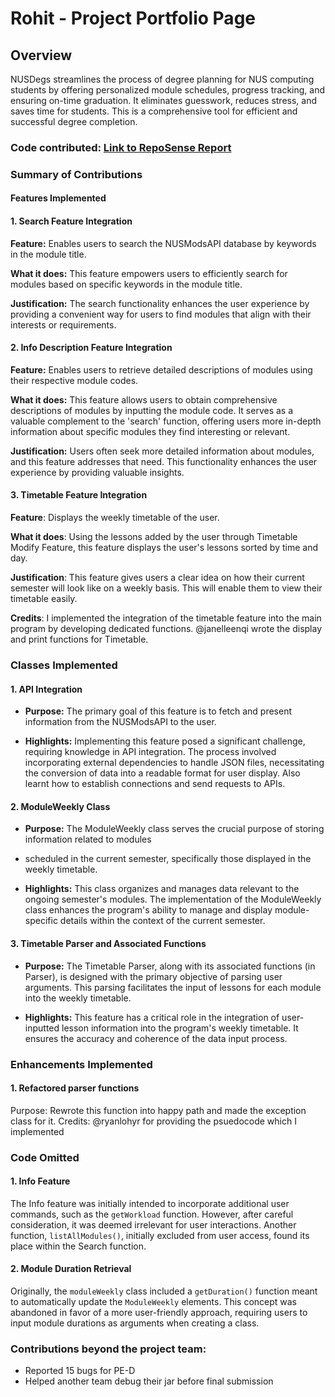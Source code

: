 # Rohit - Project Portfolio Page

## Overview

NUSDegs streamlines the process of degree planning for NUS computing students by offering personalized module
schedules, progress tracking, and ensuring on-time graduation. It eliminates guesswork, reduces stress, and saves time
for students. This is a comprehensive tool for efficient and successful degree completion.

### Code contributed: [Link to RepoSense Report](https://nus-cs2113-ay2324s1.github.io/tp-dashboard/?search=rohitcube&breakdown=false&sort=groupTitle%20dsc&sortWithin=title&since=2023-09-22&timeframe=commit&mergegroup=&groupSelect=groupByRepos&tabOpen=true&tabType=authorship&tabAuthor=rohitcube&tabRepo=AY2324S1-CS2113-T17-4%2Ftp%5Bmaster%5D&authorshipIsMergeGroup=false&authorshipFileTypes=docs~functional-code~test-code~other&authorshipIsBinaryFileTypeChecked=false&authorshipIsIgnoredFilesChecked=false)

### Summary of Contributions

#### Features Implemented

#### 1. Search Feature Integration

**Feature:** Enables users to search the NUSModsAPI database by keywords in the module title.

**What it does:** This feature empowers users to efficiently search for modules based on specific keywords in the
module title.

**Justification:** The search functionality enhances the user experience by providing a convenient way for users to 
find modules that align with their interests or requirements.

#### 2. Info Description Feature Integration

**Feature:** Enables users to retrieve detailed descriptions of modules using their respective module codes.

**What it does:** This feature allows users to obtain comprehensive descriptions of modules by inputting 
the module code. It serves as a valuable complement to the 'search' function, offering users more in-depth
information about specific modules they find interesting or relevant.

**Justification:** Users often seek more detailed information about modules, and this feature addresses
that need. This functionality enhances the user experience by providing valuable insights.

#### 3. Timetable Feature Integration

**Feature**: Displays the weekly timetable of the user.     

**What it does**: Using the lessons added by the user through Timetable Modify Feature, this feature displays the user's
lessons sorted by time and day.

**Justification**: This feature gives users a clear idea on how their current semester will look like on a weekly basis.
This will enable them to view their timetable easily.

**Credits**: I implemented the integration of the timetable feature into the main program by 
developing dedicated functions. @janelleenqi wrote the display and print functions for Timetable.

### Classes Implemented

#### 1. API Integration

- **Purpose:** The primary goal of this feature is to fetch and present information from the NUSModsAPI to the user.

- **Highlights:** Implementing this feature posed a significant challenge, requiring knowledge in API integration.
The process involved incorporating external dependencies to handle JSON files, necessitating the conversion of
data into a readable format for user display. Also learnt how to establish connections and send requests to APIs.

#### 2. ModuleWeekly Class

- **Purpose:** The ModuleWeekly class serves the crucial purpose of storing information related to modules 
- scheduled in the current semester, specifically those displayed in the weekly timetable.

- **Highlights:** This class organizes and manages data relevant to the ongoing 
semester's modules. The implementation of the ModuleWeekly class enhances the program's ability to manage and display
module-specific details within the context of the current semester.

#### 3. Timetable Parser and Associated Functions

- **Purpose:** The Timetable Parser, along with its associated functions (in Parser), is designed 
with the primary objective of parsing user arguments. This parsing facilitates 
the input of lessons for each module into the weekly timetable.

- **Highlights:** This feature has a critical role in the integration
of user-inputted lesson information into the program's weekly timetable. 
It ensures the accuracy and coherence of the data input process. 

### Enhancements Implemented

#### 1. Refactored parser functions 
Purpose: Rewrote this function into happy path and made the exception class for it.
Credits: @ryanlohyr for providing the psuedocode which I implemented

###  Code Omitted 

#### 1. Info Feature

The Info feature was initially intended to incorporate additional user commands, such as the `getWorkload` function.
However, after careful consideration, it was deemed irrelevant for user interactions. Another function,
`listAllModules()`, initially excluded from user access, found its place within the Search function.

#### 2. Module Duration Retrieval

Originally, the `moduleWeekly` class included a `getDuration()` function meant to automatically update
the `ModuleWeekly` elements. This concept was abandoned in favor of a more user-friendly approach, requiring
users to input module durations as arguments when creating a class.

### Contributions beyond the project team:

- Reported 15 bugs for PE-D 
- Helped another team debug their jar before final submission


